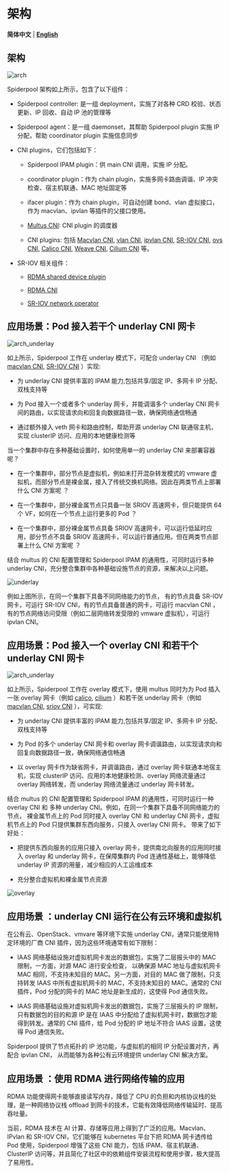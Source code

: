 # 架构

**简体中文** | [**English**](./arch.md)

## 架构

![arch](../images/spiderpool-arch.jpg)

Spiderpool 架构如上所示，包含了以下组件：

* Spiderpool controller: 是一组 deployment，实施了对各种 CRD 校验、状态更新、IP 回收、自动 IP 池的管理等

* Spiderpool agent：是一组 daemonset，其帮助 Spiderpool plugin 实施 IP 分配，帮助 coordinator plugin 实施信息同步

* CNI plugins，它们包括如下：

    * Spiderpool IPAM plugin：供 main CNI 调用，实施 IP 分配。

    * coordinator plugin：作为 chain plugin，实施多网卡路由调谐、IP 冲突检查、宿主机联通、MAC 地址固定等

    * ifacer plugin：作为 chain plugin，可自动创建 bond、vlan 虚拟接口，作为 macvlan、ipvlan 等插件的父接口使用。

    * [Multus CNI](https://github.com/k8snetworkplumbingwg/multus-cni): CNI plugin 的调度器

    * CNI plugins: 包括 [Macvlan CNI](https://github.com/containernetworking/plugins/tree/main/plugins/main/macvlan),
      [vlan CNI](https://github.com/containernetworking/plugins/tree/main/plugins/main/vlan),
      [ipvlan CNI](https://github.com/containernetworking/plugins/tree/main/plugins/main/ipvlan),
      [SR-IOV CNI](https://github.com/k8snetworkplumbingwg/sriov-cni),
      [ovs CNI](https://github.com/k8snetworkplumbingwg/ovs-cni),
      [Calico CNI](https://github.com/projectcalico/calico),
      [Weave CNI](https://github.com/weaveworks/weave),
      [Cilium CNI](https://github.com/cilium/cilium) 等。

* SR-IOV 相关组件：

    * [RDMA shared device plugin](https://github.com/Mellanox/k8s-rdma-shared-dev-plugin)

    * [RDMA CNI](https://github.com/k8snetworkplumbingwg/rdma-cni)

    * [SR-IOV network operator](https://github.com/k8snetworkplumbingwg/sriov-network-operator)

## 应用场景：Pod 接入若干个 underlay CNI 网卡

![arch_underlay](../images/spiderpool-underlay.jpg)

如上所示，Spiderpool 工作在 underlay 模式下，可配合 underlay CNI （例如 [macvlan CNI](https://github.com/containernetworking/plugins/tree/main/plugins/main/macvlan), [SR-IOV CNI](https://github.com/k8snetworkplumbingwg/sriov-cni) ）实现:

* 为 underlay CNI 提供丰富的 IPAM 能力,包括共享/固定 IP、多网卡 IP 分配、双栈支持等

* 为 Pod 接入一个或者多个 underlay 网卡，并能调谐多个 underlay CNI 网卡间的路由，以实现请求向和回复向数据路径一致，确保网络通信畅通

* 通过额外接入 veth 网卡和路由控制，帮助开源 underlay CNI 联通宿主机，实现 clusterIP 访问、应用的本地健康检测等

当一个集群中存在多种基础设置时，如何使用单一的 underlay CNI 来部署容器呢？

* 在一个集群中，部分节点是虚拟机，例如未打开混杂转发模式的 vmware 虚拟机，而部分节点是裸金属，接入了传统交换机网络。因此在两类节点上部署什么 CNI 方案呢 ？

* 在一个集群中，部分裸金属节点只具备一张 SRIOV 高速网卡，但只能提供 64 个 VF，如何在一个节点上运行更多的 Pod ？

* 在一个集群中，部分裸金属节点具备 SRIOV 高速网卡，可以运行低延时应用，部分节点不具备 SRIOV 高速网卡，可以运行普通应用。但在两类节点部署上什么 CNI 方案呢 ？

结合 multus 的 CNI 配置管理和 Spiderpool IPAM 的通用性，可同时运行多种 underlay CNI，充分整合集群中各种基础设施节点的资源，来解决以上问题。

![underlay](../images/underlay.jpg)

例如上图所示，在同一个集群下具备不同网络能力的节点， 有的节点具备 SR-IOV 网卡，可运行 SR-IOV CNI，有的节点具备普通的网卡，可运行 macvlan CNI ，有的节点网络访问受限（例如二层网络转发受限的 vmware 虚拟机），可运行 ipvlan CNI。

## 应用场景：Pod 接入一个 overlay CNI 和若干个 underlay CNI 网卡

![arch_underlay](../images/spiderpool-overlay.jpg)

如上所示，Spiderpool 工作在 overlay 模式下，使用 multus 同时为为 Pod 插入一张 overlay 网卡（例如 [calico](https://github.com/projectcalico/calico), [cilium](https://github.com/cilium/cilium) ）和若干张 underlay 网卡（例如 [macvlan CNI](https://github.com/containernetworking/plugins/tree/main/plugins/main/macvlan), [sriov CNI](https://github.com/k8snetworkplumbingwg/sriov-cni) ），可实现:

* 为 underlay CNI 提供丰富的 IPAM 能力,包括共享/固定 IP、多网卡 IP 分配、双栈支持等

* 为 Pod 的多个 underlay CNI 网卡和 overlay 网卡调谐路由，以实现请求向和回复向数据路径一致，确保网络通信畅通

* 以 overlay 网卡作为缺省网卡，并调谐路由，通过 overlay 网卡联通本地宿主机，实现 clusterIP 访问、应用的本地健康检测、overlay 网络流量通过 overlay 网络转发，而 underlay 网络流量通过 underlay 网卡转发。

结合 multus 的 CNI 配置管理和 Spiderpool IPAM 的通用性，可同时运行一种 overlay CNI 和 多种 underlay CNI。例如，在同一个集群下具备不同网络能力的节点， 裸金属节点上的 Pod 同时接入 overlay CNI 和 underlay CNI 网卡，虚拟机节点上的 Pod 只提供集群东西向服务，只接入 overlay CNI 网卡。
带来了如下好处：

* 把提供东西向服务的应用只接入 overlay 网卡，提供南北向服务的应用同时接入 overlay 和 underlay 网卡，在保障集群内 Pod 连通性基础上，能够降低 underlay IP 资源的用量，减少相应的人工运维成本

* 充分整合虚拟机和裸金属节点资源

![overlay](../images/overlay.jpg)

## 应用场景 ：underlay CNI 运行在公有云环境和虚拟机

在公有云、OpenStack、vmvare 等环境下实施 underlay CNI，通常只能使用特定环境的厂商 CNI 插件，因为这些环境通常有如下限制：

* IAAS 网络基础设施对虚拟机网卡发出的数据包，实施了二层报头中的 MAC 限制，一方面，对源 MAC 进行安全检查，
  以确保源 MAC 地址与虚拟机网卡 MAC 相同，不支持未知目的 MAC。另一方面，对目的 MAC 做了限制，只支持转发
  IAAS 中所有虚拟机网卡的 MAC，不支持未知目的 MAC。通常的 CNI 插件，Pod 分配的网卡的 MAC 地址是新生成的，这使得 Pod 通信失败。

* IAAS 网络基础设施对虚拟机网卡发出的数据包，实施了三层报头的 IP 限制，只有数据包的目的和源 IP 是在 IAAS
  中分配给了虚拟机网卡时，数据包才能得到转发。通常的 CNI 插件，给 Pod 分配的 IP 地址不符合 IAAS 设置，这使得 Pod 通信失败。

Spiderpool 提供了节点拓扑的 IP 池功能，与虚拟机的相同 IP 分配设置对齐，再配合 ipvlan CNI，
从而能够为各种公有云环境提供 underlay CNI 解决方案。

## 应用场景 ：使用 RDMA 进行网络传输的应用

RDMA 功能使得网卡能够直接读写内存，降低了 CPU 的负担和内核协议栈的处理，是一种网络协议栈 offload 到网卡的技术，它能有效降低网络传输延时、提高吞吐量。

当前，RDMA 技术在 AI 计算、存储等应用上得到了广泛的应用。Macvlan、IPvlan 和 SR-IOV CNI，它们能够在 kubernetes 平台下把 RDMA 网卡透传给 Pod 使用，Spiderpool 增强了这些 CNI 能力，包括 IPAM、宿主机联通、ClusterIP 访问等，并且简化了社区中的依赖组件安装流程和使用步骤，极大提高了易用性。
